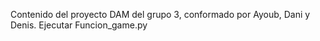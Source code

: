 Contenido del proyecto DAM del grupo 3, conformado por Ayoub, Dani y Denis. Ejecutar Funcion_game.py  
